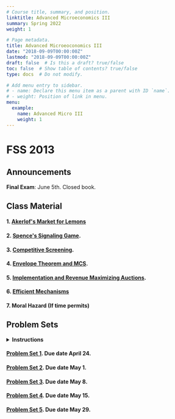```yaml
---
# Course title, summary, and position.
linktitle: Advanced Microeconomics III
summary: Spring 2022
weight: 1

# Page metadata.
title: Advanced Microeoconomics III
date: "2018-09-09T00:00:00Z"
lastmod: "2018-09-09T00:00:00Z"
draft: false  # Is this a draft? true/false
toc: false  # Show table of contents? true/false
type: docs  # Do not modify.

# Add menu entry to sidebar.
# - name: Declare this menu item as a parent with ID `name`.
# - weight: Position of link in menu.
menu:
  example:
    name: Advanced Micro III
    weight: 1
---
```

# FSS 2013
## Announcements

**Final Exam**: June 5th. Closed book.



## Class Material

#### 1. [Akerlof's Market for Lemons](../../files/microiii/1_Akerlof.pdf)

<!-- #### 2. Spence's Signaling Game -->

#### 2. [Spence's Signaling Game](../../files/microiii/2_Spence.pdf).

<!-- #### 3. Competitive Screening -->

#### 3. [Competitive Screening](../../files/microiii/3_Screening.pdf).

<!-- #### 4. Envelope Theorem -->

#### 4. [Envelope Theorem and MCS](../../files/microiii/4_MCS.pdf).

<!-- #### 5. Implementation and Revenue Maximizing Auctions -->

#### 5. [Implementation and Revenue Maximizing Auctions](../../files/microiii/5_MechDesign_1.pdf).

<!-- #### 6. Efficient Mechanisms -->

#### 6. [Efficient Mechanisms](../../files/microiii/6_MechDesign-2.pdf)

#### 7. Moral Hazard (If time permits)

<!-- #### 4. [Moral Hazard](../../files/microiii/MoralHazard.pdf). -->

## Problem Sets
<details><summary><b>Instructions</b></summary>
<ul>
<li> You may collaborate on assignments in groups of up to three students.</li>
<li> Each group must submit a single set of answers.</li>
<li> Provide <b>clear</b> and <b>concise</b> answers to all questions.</li>
<li> Both typed and handwritten submissions are accepted.</li>
<li> If submitting a handwritten assignment, ensure your handwriting is legible.</li>
<li> The preferred submission format is a PDF sent via email to the TA, but physical submissions are also accepted.</li>
<li> Feel free to ask questions or provide comments via email (e.g. clarifying questions, reporting typos, etc.).</li>
</ul>
</details>

#### [Problem Set 1](../../files/microiii/ProblemSet_1.pdf). Due date April 24.

#### [Problem Set 2](../../files/microiii/ProblemSet_2.pdf). Due date May 1.

#### [Problem Set 3](../../files/microiii/ProblemSet_3.pdf). Due date May 8.

#### [Problem Set 4](../../files/microiii/ProblemSet_4.pdf). Due date May 15.

#### [Problem Set 5](../../files/microiii/ProblemSet_5.pdf). Due date May 29.

<!-- #### [Problem Set 6](../../files/microiii/ProblemSet_6.pdf). Due date June 4. -->
